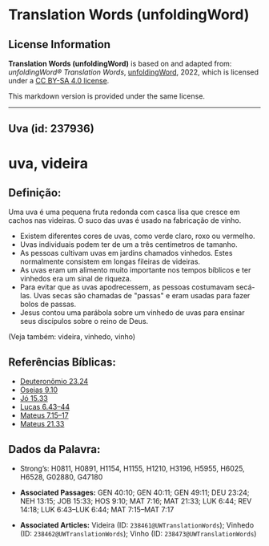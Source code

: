 # Translation Words (unfoldingWord)

## License Information

**Translation Words (unfoldingWord)** is based on and adapted from: _unfoldingWord® Translation Words_, [unfoldingWord](https://unfoldingword.org/utw), 2022, which is licensed under a [CC BY-SA 4.0 license](https://creativecommons.org/licenses/by-sa/4.0/legalcode.en).

This markdown version is provided under the same license.



--------------------------------

## Uva (id: 237936)

uva, videira
============

Definição:
----------

Uma uva é uma pequena fruta redonda com casca lisa que cresce em cachos nas videiras. O suco das uvas é usado na fabricação de vinho.

* Existem diferentes cores de uvas, como verde claro, roxo ou vermelho.
* Uvas individuais podem ter de um a três centímetros de tamanho.
* As pessoas cultivam uvas em jardins chamados vinhedos. Estes normalmente consistem em longas fileiras de videiras.
* As uvas eram um alimento muito importante nos tempos bíblicos e ter vinhedos era um sinal de riqueza.
* Para evitar que as uvas apodrecessem, as pessoas costumavam secá\-las. Uvas secas são chamadas de "passas" e eram usadas para fazer bolos de passas.
* Jesus contou uma parábola sobre um vinhedo de uvas para ensinar seus discípulos sobre o reino de Deus.

(Veja também: videira, vinhedo, vinho)

Referências Bíblicas:
---------------------

* [Deuteronômio 23\.24](https://ref.ly/Deut23:24)
* [Oseias 9\.10](https://ref.ly/Hos9:10)
* [Jó 15\.33](https://ref.ly/Job15:33)
* [Lucas 6\.43–44](https://ref.ly/Luke6:43-Luke6:44)
* [Mateus 7\.15–17](https://ref.ly/Matt7:15-Matt7:17)
* [Mateus 21\.33](https://ref.ly/Matt21:33)

Dados da Palavra:
-----------------

* Strong’s: H0811, H0891, H1154, H1155, H1210, H3196, H5955, H6025, H6528, G02880, G47180

* **Associated Passages:** GEN 40:10; GEN 40:11; GEN 49:11; DEU 23:24; NEH 13:15; JOB 15:33; HOS 9:10; MAT 7:16; MAT 21:33; LUK 6:44; REV 14:18; LUK 6:43–LUK 6:44; MAT 7:15–MAT 7:17
* **Associated Articles:** Videira (ID: `238461@UWTranslationWords`); Vinhedo (ID: `238462@UWTranslationWords`); Vinho (ID: `238473@UWTranslationWords`)

